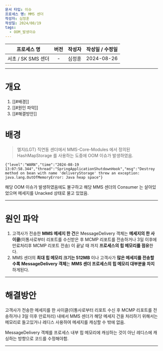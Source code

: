 ```yaml
---
문서 타입: 이슈
프로세스 명: MMS 센더
작성자: 심정훈
작성일: 2024/08/19
tags:
  - OOM_발생이슈
---
```



|     프로세스 명     | 버전  | 작성자 | 작성일 / 수정일  |
| :------------: | :-: | :-: | :--------: |
| 서초 / SK SMS 센더 |  -  | 심정훈 | 2024-08-26 |

---



# 개요 

1. [[#배경]]
2. [[#원인 파악]]
3. [[#해결방안]]

# 배경

> 엘지(LGT) 직연동 센더에서 MMS-Core-Modules 에서 정의된 HashMapStorage 를 사용하는 도중에  OOM 이슈가 발생하였음.

```log
{"level":"WARN","time":"2024-08-19 13:07:58.344","thread":"SpringApplicationShutdownHook","msg":"Destroy method on bean with name 'deliveryStorage' threw an exception: java.lang.OutOfMemoryError: Java heap space"}
```

해당 OOM 이슈가 발생하였음에도 불구하고 해당 MMS 센더의 Consumer 는 살아있었으며 메세지를 Unacked 상태로 물고 있었음.

---

# 원인 파악

1. 고객사가 전송한 **MMS 메세지 한 건**은 MessageDelivery 객체는 **메세지의 한 사이클**(이통사로부터 리포트를 수신받은 후 MCMP 리포트를 전송하거나 3일 이후에 만료처리후 MCMP 리포트 전송) 이 끝날 때 까지 **프로세스의 힙 메모리를 점유**한다.
2. MMS 센더의 **최대 힙 메모리 크기는 512MB** 이나 고객사가 **많은 메세지를 전송할 수록** **MessageDelivery 객체**는 **MMS 센더 프로세스의 힙 메모리 대부분을 차지**하게된다.

---
# 해결방안

고객사가 전송한 메세지를 한 사이클(이통사로부터 리포트 수신 후 MCMP 리포트를 전송하거나 3일 이후 만료처리) 내에서 MMS 센더가 해당 메세지 건을 처리하기 위해서는 메모리로 들고있거나 레디스 사용하여 메세지를 캐싱할 수 밖에 없음.

MessageDelivery 객체를 프로세스 내부 힙 메모리에 캐싱하는 것이 아닌 레디스에 캐싱하는 방향으로 코드를 수정해야함.

---